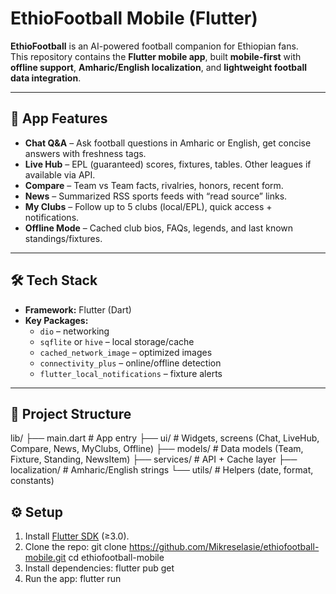 # EthioFootball Mobile (Flutter)

**EthioFootball** is an AI-powered football companion for Ethiopian fans.  
This repository contains the **Flutter mobile app**, built **mobile-first** with **offline support**, **Amharic/English localization**, and **lightweight football data integration**.  

---

## 📱 App Features

- **Chat Q&A** – Ask football questions in Amharic or English, get concise answers with freshness tags.  
- **Live Hub** – EPL (guaranteed) scores, fixtures, tables. Other leagues if available via API.  
- **Compare** – Team vs Team facts, rivalries, honors, recent form.  
- **News** – Summarized RSS sports feeds with “read source” links.  
- **My Clubs** – Follow up to 5 clubs (local/EPL), quick access + notifications.  
- **Offline Mode** – Cached club bios, FAQs, legends, and last known standings/fixtures.  

---

## 🛠️ Tech Stack

- **Framework:** Flutter (Dart)  
- **Key Packages:**  
  - `dio` – networking  
  - `sqflite` or `hive` – local storage/cache  
  - `cached_network_image` – optimized images  
  - `connectivity_plus` – online/offline detection  
  - `flutter_local_notifications` – fixture alerts  

---

## 📂 Project Structure

lib/
├── main.dart # App entry
├── ui/ # Widgets, screens (Chat, LiveHub, Compare, News, MyClubs, Offline)
├── models/ # Data models (Team, Fixture, Standing, NewsItem)
├── services/ # API + Cache layer
├── localization/ # Amharic/English strings
└── utils/ # Helpers (date, format, constants)

## ⚙️ Setup

1. Install [Flutter SDK](https://flutter.dev/docs/get-started/install) (≥3.0).  
2. Clone the repo:
   git clone https://github.com/Mikreselasie/ethiofootball-mobile.git
   cd ethiofootball-mobile
3. Install dependencies: 
    flutter pub get
4. Run the app:
    flutter run